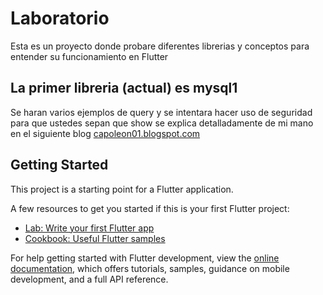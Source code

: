 # Laboratorio

Esta es un proyecto donde probare diferentes librerias y conceptos para entender su funcionamiento en Flutter

## La primer libreria (actual) es mysql1

Se haran varios ejemplos de query y se intentara hacer uso de seguridad para que ustedes sepan que show se explica detalladamente de mi mano en el siguiente blog [capoleon01.blogspot.com](https://capoleon01.blogspot.com/)

## Getting Started

This project is a starting point for a Flutter application.

A few resources to get you started if this is your first Flutter project:

- [Lab: Write your first Flutter app](https://docs.flutter.dev/get-started/codelab)
- [Cookbook: Useful Flutter samples](https://docs.flutter.dev/cookbook)

For help getting started with Flutter development, view the
[online documentation](https://docs.flutter.dev/), which offers tutorials,
samples, guidance on mobile development, and a full API reference.
